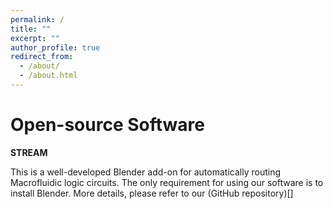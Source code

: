 ```yaml
---
permalink: /
title: ""
excerpt: ""
author_profile: true
redirect_from: 
  - /about/
  - /about.html
---
```



# Open-source Software

**STREAM**

This is a well-developed Blender add-on for automatically routing Macrofluidic logic circuits. The only requirement for using our software is to install Blender. More details, please refer to our (GitHub repository)[]


